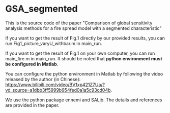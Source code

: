 # GSA_segmented
This is the source code of the paper "Comparison of global sensitivity analysis methods for a fire spread model with a segmented characteristic"

If you want to get the result of Fig.1 directly by our provided results, you can run Fig1_picture_varyU_withbar.m in main_run.

If you want to get the result of Fig.1 on your own computer, you can run main_fire.m in main_run. It should be noted that **python environment must be configured in Matlab**. 

You can configure the python environment in Matlab by following the video released by the author (in Chinese): https://www.bilibili.com/video/BV1xp421Z7Ua/?vd_source=a1dbb3ff5999b954fed0a1a5c93cd04b.

We use the python package ennemi and SALib. The details and references are provided in the paper.
